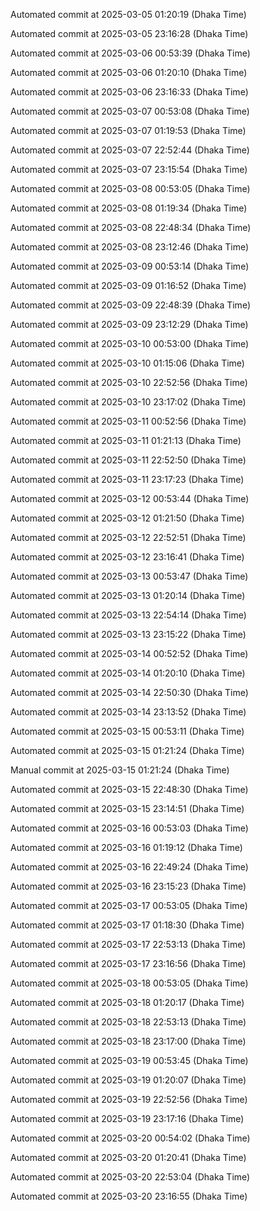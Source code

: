 
Automated commit at 2025-03-05 01:20:19 (Dhaka Time)

Automated commit at 2025-03-05 23:16:28 (Dhaka Time)

Automated commit at 2025-03-06 00:53:39 (Dhaka Time)

Automated commit at 2025-03-06 01:20:10 (Dhaka Time)

Automated commit at 2025-03-06 23:16:33 (Dhaka Time)

Automated commit at 2025-03-07 00:53:08 (Dhaka Time)

Automated commit at 2025-03-07 01:19:53 (Dhaka Time)

Automated commit at 2025-03-07 22:52:44 (Dhaka Time)

Automated commit at 2025-03-07 23:15:54 (Dhaka Time)

Automated commit at 2025-03-08 00:53:05 (Dhaka Time)

Automated commit at 2025-03-08 01:19:34 (Dhaka Time)

Automated commit at 2025-03-08 22:48:34 (Dhaka Time)

Automated commit at 2025-03-08 23:12:46 (Dhaka Time)

Automated commit at 2025-03-09 00:53:14 (Dhaka Time)

Automated commit at 2025-03-09 01:16:52 (Dhaka Time)

Automated commit at 2025-03-09 22:48:39 (Dhaka Time)

Automated commit at 2025-03-09 23:12:29 (Dhaka Time)

Automated commit at 2025-03-10 00:53:00 (Dhaka Time)

Automated commit at 2025-03-10 01:15:06 (Dhaka Time)

Automated commit at 2025-03-10 22:52:56 (Dhaka Time)

Automated commit at 2025-03-10 23:17:02 (Dhaka Time)

Automated commit at 2025-03-11 00:52:56 (Dhaka Time)

Automated commit at 2025-03-11 01:21:13 (Dhaka Time)

Automated commit at 2025-03-11 22:52:50 (Dhaka Time)

Automated commit at 2025-03-11 23:17:23 (Dhaka Time)

Automated commit at 2025-03-12 00:53:44 (Dhaka Time)

Automated commit at 2025-03-12 01:21:50 (Dhaka Time)

Automated commit at 2025-03-12 22:52:51 (Dhaka Time)

Automated commit at 2025-03-12 23:16:41 (Dhaka Time)

Automated commit at 2025-03-13 00:53:47 (Dhaka Time)

Automated commit at 2025-03-13 01:20:14 (Dhaka Time)

Automated commit at 2025-03-13 22:54:14 (Dhaka Time)

Automated commit at 2025-03-13 23:15:22 (Dhaka Time)

Automated commit at 2025-03-14 00:52:52 (Dhaka Time)

Automated commit at 2025-03-14 01:20:10 (Dhaka Time)

Automated commit at 2025-03-14 22:50:30 (Dhaka Time)

Automated commit at 2025-03-14 23:13:52 (Dhaka Time)

Automated commit at 2025-03-15 00:53:11 (Dhaka Time)

Automated commit at 2025-03-15 01:21:24 (Dhaka Time)

Manual commit at 2025-03-15 01:21:24 (Dhaka Time)


Automated commit at 2025-03-15 22:48:30 (Dhaka Time)

Automated commit at 2025-03-15 23:14:51 (Dhaka Time)

Automated commit at 2025-03-16 00:53:03 (Dhaka Time)

Automated commit at 2025-03-16 01:19:12 (Dhaka Time)

Automated commit at 2025-03-16 22:49:24 (Dhaka Time)

Automated commit at 2025-03-16 23:15:23 (Dhaka Time)

Automated commit at 2025-03-17 00:53:05 (Dhaka Time)

Automated commit at 2025-03-17 01:18:30 (Dhaka Time)

Automated commit at 2025-03-17 22:53:13 (Dhaka Time)

Automated commit at 2025-03-17 23:16:56 (Dhaka Time)

Automated commit at 2025-03-18 00:53:05 (Dhaka Time)

Automated commit at 2025-03-18 01:20:17 (Dhaka Time)

Automated commit at 2025-03-18 22:53:13 (Dhaka Time)

Automated commit at 2025-03-18 23:17:00 (Dhaka Time)

Automated commit at 2025-03-19 00:53:45 (Dhaka Time)

Automated commit at 2025-03-19 01:20:07 (Dhaka Time)

Automated commit at 2025-03-19 22:52:56 (Dhaka Time)

Automated commit at 2025-03-19 23:17:16 (Dhaka Time)

Automated commit at 2025-03-20 00:54:02 (Dhaka Time)

Automated commit at 2025-03-20 01:20:41 (Dhaka Time)

Automated commit at 2025-03-20 22:53:04 (Dhaka Time)

Automated commit at 2025-03-20 23:16:55 (Dhaka Time)
